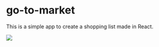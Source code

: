 # go-to-market
This is a simple app to create a shopping list made in React.

![](https://i.imgur.com/E6z8FKY.png)